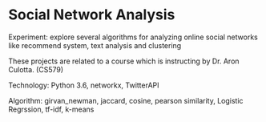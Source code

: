 # Social Network Analysis


Experiment: explore several algorithms for analyzing online social networks like recommend system, text analysis and clustering 

These projects are related to a course which is instructing by Dr. Aron Culotta. (CS579)

Technology: Python 3.6, networkx, TwitterAPI

Algorithm: girvan_newman, jaccard, cosine, pearson similarity, Logistic Regrssion, tf-idf, k-means
